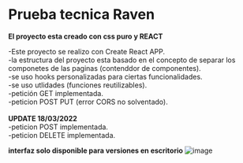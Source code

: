 # Prueba tecnica Raven
**El proyecto esta creado con css puro y REACT**

 -Este proyecto se realizo con Create React APP.\
 -la estructura del proyecto esta basado en el concepto de separar los componetes de las paginas (contenddor de componentes).\
 -se uso hooks personalizadas para ciertas funcionalidades.\
 -se uso utlidades (funciones reutilizables).\
 -petición GET implementada.\
 -peticion POST PUT (error CORS no solventado).\
 \
**UPDATE 18/03/2022**\
 -peticion POST implementada.\
 -peticion DELETE implementada.

**interfaz solo disponible para versiones en  escritorio**
![image](https://user-images.githubusercontent.com/70293539/159070943-79a3bde6-89bc-4428-b064-4ef4c5f0f4ce.png)

